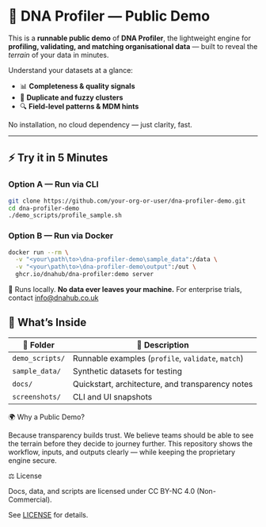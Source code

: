 # 🧬 DNA Profiler — Public Demo

This is a **runnable public demo** of **DNA Profiler**, the lightweight engine for **profiling, validating, and matching organisational data** — built to reveal the *terrain* of your data in minutes.

Understand your datasets at a glance:
- 📊 **Completeness & quality signals**
- 🧩 **Duplicate and fuzzy clusters**
- 🔍 **Field-level patterns & MDM hints**

No installation, no cloud dependency — just clarity, fast.

---

## ⚡ Try it in 5 Minutes

### Option A — Run via CLI
```bash
git clone https://github.com/your-org-or-user/dna-profiler-demo.git
cd dna-profiler-demo
./demo_scripts/profile_sample.sh
```
### Option B — Run via Docker

```bash
docker run --rm \
  -v "<your\path\to>\dna-profiler-demo\sample_data":/data \
  -v "<your\path\to>\dna-profiler-demo\output":/out \
  ghcr.io/dnahub/dna-profiler:demo server 
```
🧭 Runs locally. **No data ever leaves your machine.**
For enterprise trials, contact info@dnahub.co.uk

## 📁 What’s Inside

| 📂 Folder | 📘 Description |
|------------|----------------|
| `demo_scripts/` | Runnable examples (`profile`, `validate`, `match`) |
| `sample_data/`  | Synthetic datasets for testing |
| `docs/`         | Quickstart, architecture, and transparency notes |
| `screenshots/`  | CLI and UI snapshots |


🌍 Why a Public Demo?

Because transparency builds trust.
We believe teams should be able to see the terrain before they decide to journey further.
This repository shows the workflow, inputs, and outputs clearly — while keeping the proprietary engine secure.

⚖️ License

Docs, data, and scripts are licensed under CC BY-NC 4.0 (Non-Commercial).

See [LICENSE](./LICENSE) for details.


